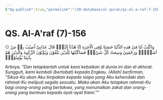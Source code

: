 ```yaml
---
{"dg-publish":true,"permalink":"/30-database/al-quran/qs-al-a-raf-7-156/"}
---
```



# QS. Al-A'raf (7)-156
۞ وَاكْتُبْ لَنَا فِيْ هٰذِهِ الدُّنْيَا حَسَنَةً وَّفِى الْاٰخِرَةِ اِنَّا هُدْنَآ اِلَيْكَۗ قَالَ عَذَابِيْٓ اُصِيْبُ بِهٖ مَنْ اَشَاۤءُۚ وَرَحْمَتِيْ وَسِعَتْ كُلَّ شَيْءٍۗ فَسَاَكْتُبُهَا لِلَّذِيْنَ يَتَّقُوْنَ وَيُؤْتُوْنَ الزَّكٰوةَ وَالَّذِيْنَ هُمْ بِاٰيٰتِنَا يُؤْمِنُوْنَۚ 

Artinya: *"Dan tetapkanlah untuk kami kebaikan di dunia ini dan di akhirat. Sungguh, kami kembali (bertobat) kepada Engkau. (Allah) berfirman, “Siksa-Ku akan Aku timpakan kepada siapa yang Aku kehendaki dan rahmat-Ku meliputi segala sesuatu. Maka akan Aku tetapkan rahmat-Ku bagi orang-orang yang bertakwa, yang menunaikan zakat dan orang-orang yang beriman kepada ayat-ayat Kami.”"*
